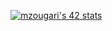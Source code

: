 [![mzougari's 42 stats](https://badge.mediaplus.ma/levi/mzougari)](https://github.com/oakoudad/badge42)
